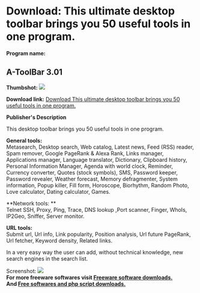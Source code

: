 # Download: This ultimate desktop toolbar brings you 50 useful tools in one program.

**Program name:**

## A-ToolBar 3.01

  
**Thumbshot:** ![](http://www.freewarefiles.com/screenshot/atoolbar1_md.gif)   
  
**Download link:** [Download This ultimate desktop toolbar brings you 50 useful tools in one program.](http://freesoftwares.boysofts.com/A-ToolBar_program_6929.html)  
  


**Publisher's Description**  
  


This desktop toolbar brings you 50 useful tools in one program. 

**General tools:**  
Metasearch, Desktop search, Web catalog, Latest news, Feed (RSS) reader, Spam remover, Google PageRank & Alexa Rank, Links manager, Applications manager, Language translator, Dictionary, Clipboard history, Personal Information Manager, Agenda with world clock, Reminder, Currency converter, Quotes (stock symbols), SMS, Password keeper, Password revealer, Weather forecast, Memory defragmenter, System information, Popup killer, Fill form, Horoscope, Biorhythm, Random Photo, Love calculator, Dating calculator, Games. 

**Network tools: **  
Telnet SSH, Proxy, Ping, Trace, DNS lookup ,Port scanner, Finger, WhoIs, IP2Geo, Sniffer, Server monitor.

**URL tools:**  
Submit url, Url info, Link popularity, Position analysis, Url future PageRank, Url fetcher, Keyword density, Related links.

In a very easy way the user can add, without technical knowledge, new search engines in the search list. 

  
  
Screenshot: ![](http://www.freewarefiles.com/screenshot/atoolbar1.gif)   
**For more freeware softwares visit [Freeware software downloads.](http://freesoftwares.boysofts.com/)**   
**And [Free softwares and php script downloads.](http://www.boysofts.com/)**
